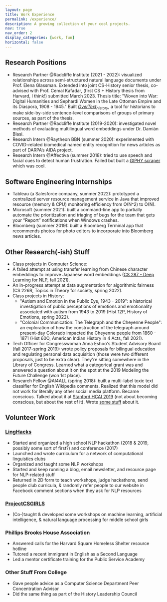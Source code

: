 ```yaml
---
layout: page
title: Work Experience
permalink: /experience/
description: A growing collection of your cool projects.
nav: true
nav_order: 2
display_categories: [work, fun]
horizontal: false
---
```


## Research Positions
- Research Partner @Radcliffe Institute (2021 - 2022): visualized relationships across semi-structured natural language documents under Prof. Elena Glassman. Extended into joint CS-History senior thesis, co-advised with Prof. Cemal Kafadar, (first CS + History thesis from Harvard, I think!) submitted March 2023. Thesis title: "Woven into War: Digital Humanities and Sephardi Women in the Late Ottoman Empire and its Diaspora, 1908 - 1945." Built [*OverText<sub>history</sub>*](https://github.com/ENSCMA2/overtext-history), a tool for historians to make side-by-side sentence-level comparisons of groups of primary sources, as part of the thesis.
- Research Partner @Radcliffe Institute (2019-2020): investigated novel methods of evaluating multilingual word embeddings under Dr. Damián Blasi.
- Research Intern @Raytheon BBN (summer 2020): experimented with COVID-related biomedical named entity recognition for news articles as part of DARPA’s AIDA project.
- Research Intern @Affectiva (summer 2018): tried to use speech and facial cues to detect human frustration. Failed but built a [GIPHY scraper](https://github.com/ENSCMA2/giphy-scraper) which was cool.
## Software Engineering Internships
- Tableau (a Salesforce company, summer 2022): prototyped a centralized server resource management service in Java that improved resource (memory & CPU) monitoring efficiency from O(N^2) to O(N).
- Microsoft (summer 2021): built a command-line app to partially automate the prioritization and triaging of bugs for the team that gets your “Report” notifications when Windows crashes.
- Bloomberg (summer 2019): built a Bloomberg Terminal app that recommends photos for photo editors to incorporate into Bloomberg news articles.
## Other Research(-ish) Stuff
 - Class projects in Computer Science:
  - A failed attempt at using transfer learning from Chinese character embeddings to improve Japanese word embeddings ([CS 287 - Deep Learning for NLP](https://harvard-iacs.github.io/CS287/), fall 2021).
  - An in-progress attempt at data augmentation for algorithmic fairness (CS 226R, Topics in Theory for society, spring 2022).
- Class projects in History:
  - "Autism and Emotion in the Public Eye, 1943 - 2019": a historical investigation of public perceptions of emotions and emotionality associated with autism from 1943 to 2019 (Hist 12P, History of Emotions, spring 2022).
  - "Colonial Communication: The Telegraph and the Cheyenne People": an exploration of how the construction of the telegraph around present-day Colorado impacted the Cheyenne people from 1860 - 1871 (Hist 60O, American Indian History in 4 Acts, fall 2021).
- Tech Officer for Congresswoman Anna Eshoo's Student Advisory Board (fall 2017-spring 2019): wrote policy proposals for bilingual education and regulating personal data acquisition (those were two different proposals, just to be extra clear). They're sitting somewhere in the Library of Congress. Learned what a categorical grant was and answered a question about it on the spot at the 2019 Modeling the Future Challenge (won 1st place).
- Research Fellow @AI4ALL (spring 2018): built a multi-label toxic text classifier for English Wikipedia comments. Realized that this model did not work for literally any other social media platform. Became conscious. Talked about it at [Stanford HCAI 2019](https://medium.com/stanfords-gdpi/the-future-of-human-centered-ai-governance-innovation-and-protection-of-human-rights-5c371f195232) (not about becoming conscious, but about the rest of it). Wrote [some stuff](https://medium.com/ai4allorg/making-the-internet-a-safer-place-with-ai-f97cf46b3f16) about it.
## Volunteer Work
### [LingHacks](http://linghacks.tech)
- Started and organized a high school NLP hackathon (2018 & 2019, possibly some sort of first?) and conference (2017)
- Launched and wrote curriculum for a network of computational linguistics clubs
- Organized and taught some NLP workshops
- Started and keep running a blog, email newsletter, and resource page for NLP-related stuff
- Returned in 2D form to teach workshops, judge hackathons, send people club curricula, & randomly refer people to our website in Facebook comment sections when they ask for NLP resources
### [ProjectCSGIRLS](https://projectcsgirls.org)
- (Co-)taught & developed some workshops on machine learning, artificial intelligence, & natural language processing for middle school girls
### Phillips Brooks House Association
- Answered calls for the Harvard Square Homeless Shelter resource hotline
- Tutored a recent immigrant in English as a Second Language
- Led a mentor certificate training for the Public Service Academy
### Other Stuff From College
- Gave people advice as a Computer Science Department Peer Concentration Advisor
- Did the same thing as part of the History Leadership Council

